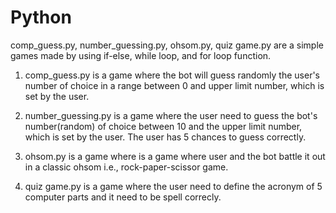 # Python
comp_guess.py, number_guessing.py, ohsom.py, quiz game.py are a simple games made by using if-else, while loop, and for loop function.

1. comp_guess.py is a game where the bot will guess randomly the user's number of choice in a range between 0 and upper limit number, which is set by the user.

2. number_guessing.py is a game where the user need to guess the bot's number(random) of choice between 10 and the upper limit number, which is set by the user. The user has 5 chances to guess correctly.

3. ohsom.py is a game where is a game where user and the bot battle it out in a classic ohsom i.e., rock-paper-scissor game.

4. quiz game.py is a game where the user need to define the acronym of 5 computer parts and it need to be spell correcly.
